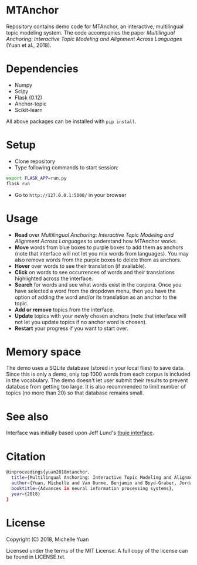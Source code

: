 # MTAnchor

Repository contains demo code for MTAnchor, an interactive, multilingual topic modeling system.  The code accompanies the paper _Multilingual Anchoring: Interactive Topic Modeling and Alignment Across Languages_ (Yuan et al., 2018).

# Dependencies
- Numpy
- Scipy
- Flask (0.12)
- Anchor-topic 
- Scikit-learn

All above packages can be installed with ```pip install```.

# Setup
- Clone repository
- Type following commands to start session:
```sh
export FLASK_APP=run.py
flask run
```
- Go to ```http://127.0.0.1:5000/``` in your browser

# Usage
- **Read** over _Multilingual Anchoring: Interactive Topic Modeling and Alignment Across Languages_ to understand how MTAnchor works.
- **Move** words from blue boxes to purple boxes to add them as anchors (note that interface will not let you mix words from languages).  You may also remove words from the purple boxes to delete them as anchors.
- **Hover** over words to see their translation (if available).
- **Click** on words to see occurrences of words and their translations highlighted across the interface.
- **Search** for words and see what words exist in the corpora. Once you have selected a word from the dropdown menu, then you have the option of adding the word and/or its translation as an anchor to the topic.
- **Add or remove** topics from the interface.
- **Update** topics with your newly chosen anchors (note that interface will not let you update topics if no anchor word is chosen).
- **Restart** your progress if you want to start over.

# Memory space
The demo uses a SQLite database (stored in your local files) to save data.  Since this is only a demo, only top 1000 words from each corpus is included in the vocabulary.  The demo doesn't let user submit their results to prevent database from getting too large. It is also recommended to limit number of topics (no more than 20) so that database remains small.

# See also
Interface was initially based upon Jeff Lund's [tbuie interface](https://github.com/byu-aml-lab/tbuie).

# Citation
```sh
@inproceedings{yuan2018mtanchor,
  title={Multilingual Anchoring: Interactive Topic Modeling and Alignment Across Languages},
  author={Yuan, Michelle and Van Durme, Benjamin and Boyd-Graber, Jordan},
  booktitle={Advances in neural information processing systems},
  year={2018}
}
```
# License
Copyright (C) 2018, Michelle Yuan

Licensed under the terms of the MIT License. A full copy of the license can be found in LICENSE.txt.
